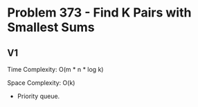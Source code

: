 # Problem 373 - Find K Pairs with Smallest Sums

## V1

Time Complexity: O(m * n * log k)

Space Complexity: O(k)

- Priority queue.
